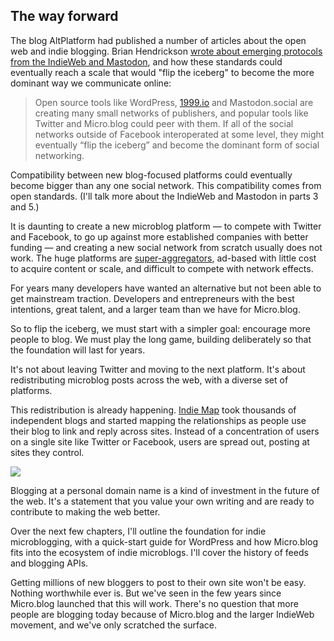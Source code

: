 ## The way forward

The blog AltPlatform had published a number of articles about the open web and indie blogging. Brian Hendrickson [wrote about emerging protocols from the IndieWeb and Mastodon](http://web.archive.org/web/20170913190455/http://altplatform.org/2017/06/22/flip-the-iceberg/), and how these standards could eventually reach a scale that would "flip the iceberg" to become the more dominant way we communicate online:

> Open source tools like WordPress, [1999.io](http://1999.io/) and Mastodon.social are creating many small networks of publishers, and popular tools like Twitter and Micro.blog could peer with them. If all of the social networks outside of Facebook interoperated at some level, they might eventually “flip the iceberg” and become the dominant form of social networking.

Compatibility between new blog-focused platforms could eventually become bigger than any one social network. This compatibility comes from open standards. (I'll talk more about the IndieWeb and Mastodon in parts 3 and 5.)

It is daunting to create a new microblog platform — to compete with Twitter and Facebook, to go up against more established companies with better funding — and creating a new social network from scratch usually does not work. The huge platforms are [super-aggregators](https://stratechery.com/2017/defining-aggregators/), ad-based with little cost to acquire content or scale, and difficult to compete with network effects.

For years many developers have wanted an alternative but not been able to get mainstream traction. Developers and entrepreneurs with the best intentions, great talent, and a larger team than we have for Micro.blog.

So to flip the iceberg, we must start with a simpler goal: encourage more people to blog. We must play the long game, building deliberately so that the foundation will last for years.

It's not about leaving Twitter and moving to the next platform. It's about redistributing microblog posts across the web, with a diverse set of platforms.

This redistribution is already happening. [Indie Map](https://indiemap.org) took thousands of independent blogs and started mapping the relationships as people use their blog to link and reply across sites. Instead of a concentration of users on a single site like Twitter or Facebook, users are spread out, posting at sites they control.

![](https://book.micro.blog/uploads/2020/458ccd0c59.png)

Blogging at a personal domain name is a kind of investment in the future of the web. It's a statement that you value your own writing and are ready to contribute to making the web better.

Over the next few chapters, I'll outline the foundation for indie microblogging, with a quick-start guide for WordPress and how Micro.blog fits into the ecosystem of indie microblogs. I'll cover the history of feeds and blogging APIs.

Getting millions of new bloggers to post to their own site won't be easy. Nothing worthwhile ever is. But we've seen in the few years since Micro.blog launched that this will work. There's no question that more people are blogging today because of Micro.blog and the larger IndieWeb movement, and we've only scratched the surface.